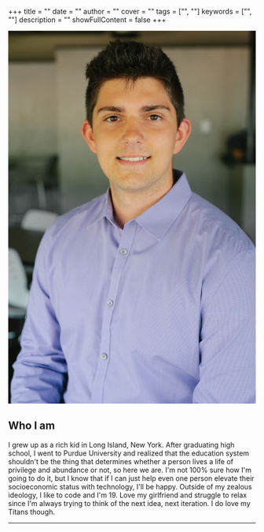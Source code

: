+++
title = ""
date = ""
author = ""
cover = ""
tags = ["", ""]
keywords = ["", ""]
description = ""
showFullContent = false
+++
<div id="intro">
    <img id="propic" src="../../pages/Headshots-3.jpg" alt="My Face">
    <div id="introText">
        <h2>Who I am</h2>
        <p>I grew up as a rich kid in Long Island, New York. After graduating high school, I went to Purdue University and realized that the education system shouldn't be the thing that determines whether a person lives a life of privilege and abundance or not, so here we are. I'm not 100% sure how I'm going to do it, but I know that if I can just help even one person elevate their socioeconomic status with technology, I'll be happy. Outside of my zealous ideology, I like to code and I'm 19. Love my girlfriend and struggle to relax since I'm always trying to think of the next idea, next iteration. I do love my Titans though.</p>
    </div>
    <hr>
</div>